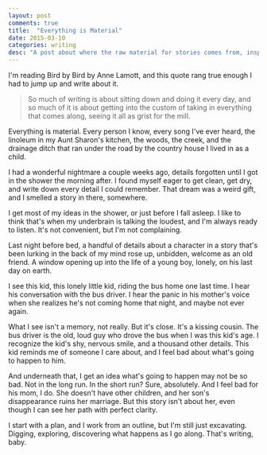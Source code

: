 ```yaml
---
layout: post
comments: true
title:  "Everything is Material"
date: 2015-03-10
categories: writing
desc: "A post about where the raw material for stories comes from, inspired by reading Bird by Bird by Anne Lamott."
---
```


I'm reading Bird by Bird by Anne Lamott, and this quote rang true enough I had to jump up and write about it.

<blockquote>So much of writing is about sitting down and doing it every day, and so much of it is about getting into the custom of taking in everything that comes along, seeing it all as grist for the mill.</blockquote>

Everything is material. Every person I know, every song I've ever heard, the linoleum in my Aunt Sharon's kitchen, the woods, the creek, and the drainage ditch that ran under the road by the country house I lived in as a child.

I had a wonderful nightmare a couple weeks ago, details forgotten until I got in the shower the morning after. I found myself eager to get clean, get dry, and write down every detail I could remember. That dream was a weird gift, and I smelled a story in there, somewhere.

I get most of my ideas in the shower, or just before I fall asleep. I like to think that's when my underbrain is talking the loudest, and I'm always ready to listen. It's not convenient, but I'm not complaining.

Last night before bed, a handful of details about a character in a story that's been lurking in the back of my mind rose up, unbidden, welcome as an old friend. A window opening up into the life of a young boy, lonely, on his last day on earth.

I see this kid, this lonely little kid, riding the bus home one last time. I hear his conversation with the bus driver. I hear the panic in his mother's voice when she realizes he's not coming home that night, and maybe not ever again.

What I see isn't a memory, not really. But it's close. It's a kissing cousin. The bus driver is the old, loud guy who drove the bus when I was this kid's age. I recognize the kid's shy, nervous smile, and a thousand other details. This kid reminds me of someone I care about, and I feel bad about what's going to happen to him.

And underneath that, I get an idea what's going to happen may not be so bad. Not in the long run. In the short run? Sure, absolutely. And I feel bad for his mom, I do. She doesn't have other children, and her son's disappearance ruins her marriage. But this story isn't about her, even though I can see her path with perfect clarity.

I start with a plan, and I work from an outline, but I'm still just excavating. Digging, exploring, discovering what happens as I go along. That's writing, baby.
